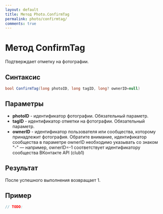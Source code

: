 ```yaml
---
layout: default
title: Метод Photo.ConfirmTag
permalink: photo/confirmtag/
comments: true
---
```

# Метод ConfirmTag
Подтверждает отметку на фотографии.

## Синтаксис
```csharp
bool ConfirmTag(long photoID, long tagID, long? ownerID=null)
```

## Параметры
+ **photoID** - идентификатор фотографии. Oбязательный параметр.
+ **tagID** - идентификатор отметки на фотографии. Oбязательный параметр.
+ **ownerID** - идентификатор пользователя или сообщества, которому принадлежит фотография. Обратите внимание, идентификатор сообщества в параметре ownerID необходимо указывать со знаком "-" — например, ownerID=-1 соответствует идентификатору сообщества ВКонтакте API (club1)

## Результат
После успешного выполнения возвращает 1.

## Пример
```csharp
// TODO:
```
